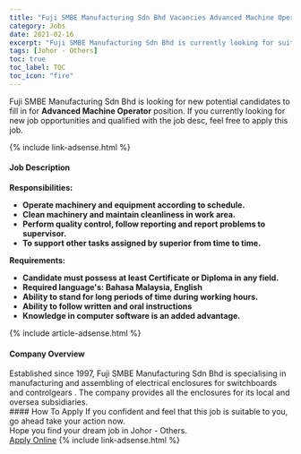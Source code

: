 ```yaml
---
title: "Fuji SMBE Manufacturing Sdn Bhd Vacancies Advanced Machine Operator" 
category: Jobs 
date: 2021-02-16 
excerpt: "Fuji SMBE Manufacturing Sdn Bhd is currently looking for suitable person to fill in the Advanced Machine Operator which based in Johor - Others" 
tags: [Johor - Others] 
toc: true 
toc_label: TOC 
toc_icon: "fire" 
--- 
```


<p>Fuji SMBE Manufacturing Sdn Bhd is looking for new potential candidates to fill in for <b>Advanced Machine Operator</b> position. If you currently looking for new job opportunities and qualified with the job desc, feel free to apply this job.
</p>{% include link-adsense.html %} 
<div><div><h4>Job Description</h4></div><div><div><span><div><p><strong>Responsibilities:</strong></p><ul><li><strong>Operate machinery and equipment according to schedule.</strong></li><li><strong>Clean machinery and maintain cleanliness in work area.</strong></li><li><strong>Perform quality control, follow reporting and report problems to supervisor.</strong></li><li><strong>To support other tasks assigned by superior from time to time.</strong></li></ul><p><strong>Requirements:</strong></p><ul><li><strong>Candidate must possess at least Certificate or Diploma in any field.</strong></li><li><strong>Required language's: Bahasa Malaysia, English</strong></li><li><strong>Ability to stand for long periods of time during working hours.</strong></li><li><strong>Ability to follow written and oral instructions</strong></li><li><strong>Knowledge in computer software is an added advantage.</strong></li></ul></div></span></div></div></div> 
{% include article-adsense.html %} 
<div><div><h4>Company Overview</h4></div><div><div><span><div><div>Established since 1997,&#160;Fuji SMBE Manufacturing Sdn Bhd is specialising in manufacturing and assembling of electrical enclosures for switchboards and controlgears . The company provides all the enclosures for its local and oversea subsidiaries.</div></div></span></div></div></div> 
#### How To Apply 
If you confident and feel that this job is suitable to you, go ahead take your action now. <br/> 
Hope you find your dream job in Johor - Others. <br/> 
<a href="https://www.jobstreet.com.my/en/job/advanced-machine-operator-4482440?jobId=jobstreet-my-job-4482440&" class="btn btn--info" target="_blank" rel="nofollow noopenner">Apply Online</a> 
{% include link-adsense.html %} 